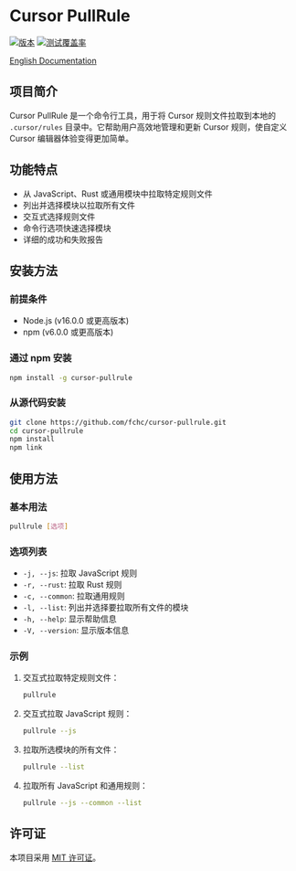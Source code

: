 # Cursor PullRule

[![版本](https://img.shields.io/badge/版本-1.0.0-blue.svg)](https://github.com/yourusername/cursor-pullrule/releases)
[![测试覆盖率](https://img.shields.io/badge/测试覆盖率-85%25-green.svg)](https://github.com/yourusername/cursor-pullrule/actions)

[English Documentation](./README.md)

## 项目简介

Cursor PullRule 是一个命令行工具，用于将 Cursor 规则文件拉取到本地的 `.cursor/rules` 目录中。它帮助用户高效地管理和更新 Cursor 规则，使自定义 Cursor 编辑器体验变得更加简单。

## 功能特点

- 从 JavaScript、Rust 或通用模块中拉取特定规则文件
- 列出并选择模块以拉取所有文件
- 交互式选择规则文件
- 命令行选项快速选择模块
- 详细的成功和失败报告

## 安装方法

### 前提条件

- Node.js (v16.0.0 或更高版本)
- npm (v6.0.0 或更高版本)

### 通过 npm 安装

```bash
npm install -g cursor-pullrule
```

### 从源代码安装

```bash
git clone https://github.com/fchc/cursor-pullrule.git
cd cursor-pullrule
npm install
npm link
```

## 使用方法

### 基本用法

```bash
pullrule [选项]
```

### 选项列表

- `-j, --js`: 拉取 JavaScript 规则
- `-r, --rust`: 拉取 Rust 规则
- `-c, --common`: 拉取通用规则
- `-l, --list`: 列出并选择要拉取所有文件的模块
- `-h, --help`: 显示帮助信息
- `-V, --version`: 显示版本信息

### 示例

1. 交互式拉取特定规则文件：
   ```bash
   pullrule
   ```
2. 交互式拉取 JavaScript 规则：
   ```bash
   pullrule --js
   ```
3. 拉取所选模块的所有文件：
   ```bash
   pullrule --list
   ```
4. 拉取所有 JavaScript 和通用规则：
   ```bash
   pullrule --js --common --list
   ```

## 许可证

本项目采用 [MIT 许可证](LICENSE)。
